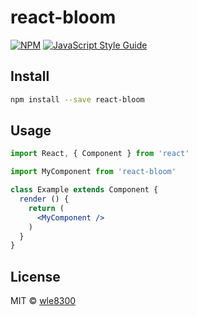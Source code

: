 # react-bloom

> 

[![NPM](https://img.shields.io/npm/v/react-bloom.svg)](https://www.npmjs.com/package/react-bloom) [![JavaScript Style Guide](https://img.shields.io/badge/code_style-standard-brightgreen.svg)](https://standardjs.com)

## Install

```bash
npm install --save react-bloom
```

## Usage

```jsx
import React, { Component } from 'react'

import MyComponent from 'react-bloom'

class Example extends Component {
  render () {
    return (
      <MyComponent />
    )
  }
}
```

## License

MIT © [wle8300](https://github.com/wle8300)
